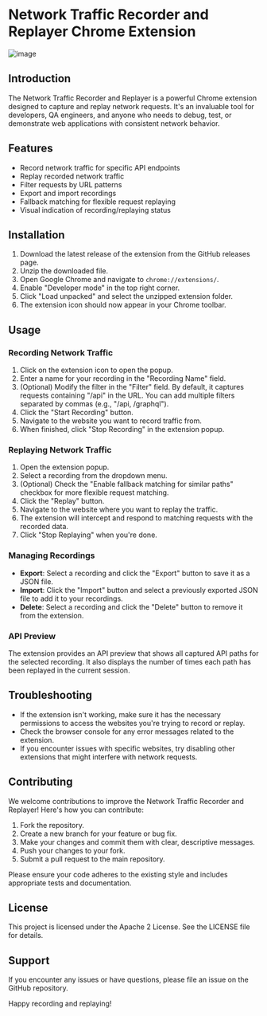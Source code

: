 # Network Traffic Recorder and Replayer Chrome Extension
![image](https://github.com/user-attachments/assets/21855769-dcd5-447e-9ec0-f5f3668d308a)

## Introduction

The Network Traffic Recorder and Replayer is a powerful Chrome extension designed to capture and replay network requests. It's an invaluable tool for developers, QA engineers, and anyone who needs to debug, test, or demonstrate web applications with consistent network behavior.

## Features

- Record network traffic for specific API endpoints
- Replay recorded network traffic
- Filter requests by URL patterns
- Export and import recordings
- Fallback matching for flexible request replaying
- Visual indication of recording/replaying status

## Installation

1. Download the latest release of the extension from the GitHub releases page.
2. Unzip the downloaded file.
3. Open Google Chrome and navigate to `chrome://extensions/`.
4. Enable "Developer mode" in the top right corner.
5. Click "Load unpacked" and select the unzipped extension folder.
6. The extension icon should now appear in your Chrome toolbar.

## Usage

### Recording Network Traffic

1. Click on the extension icon to open the popup.
2. Enter a name for your recording in the "Recording Name" field.
3. (Optional) Modify the filter in the "Filter" field. By default, it captures requests containing "/api" in the URL. You can add multiple filters separated by commas (e.g., "/api, /graphql").
4. Click the "Start Recording" button.
5. Navigate to the website you want to record traffic from.
6. When finished, click "Stop Recording" in the extension popup.

### Replaying Network Traffic

1. Open the extension popup.
2. Select a recording from the dropdown menu.
3. (Optional) Check the "Enable fallback matching for similar paths" checkbox for more flexible request matching.
4. Click the "Replay" button.
5. Navigate to the website where you want to replay the traffic.
6. The extension will intercept and respond to matching requests with the recorded data.
7. Click "Stop Replaying" when you're done.

### Managing Recordings

- **Export**: Select a recording and click the "Export" button to save it as a JSON file.
- **Import**: Click the "Import" button and select a previously exported JSON file to add it to your recordings.
- **Delete**: Select a recording and click the "Delete" button to remove it from the extension.

### API Preview

The extension provides an API preview that shows all captured API paths for the selected recording. It also displays the number of times each path has been replayed in the current session.

## Troubleshooting

- If the extension isn't working, make sure it has the necessary permissions to access the websites you're trying to record or replay.
- Check the browser console for any error messages related to the extension.
- If you encounter issues with specific websites, try disabling other extensions that might interfere with network requests.

## Contributing

We welcome contributions to improve the Network Traffic Recorder and Replayer! Here's how you can contribute:

1. Fork the repository.
2. Create a new branch for your feature or bug fix.
3. Make your changes and commit them with clear, descriptive messages.
4. Push your changes to your fork.
5. Submit a pull request to the main repository.

Please ensure your code adheres to the existing style and includes appropriate tests and documentation.

## License

This project is licensed under the Apache 2 License. See the LICENSE file for details.

## Support

If you encounter any issues or have questions, please file an issue on the GitHub repository.

Happy recording and replaying!

